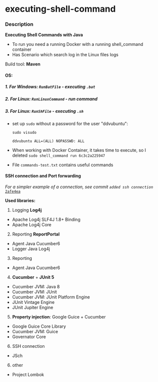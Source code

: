 # executing-shell-command
### Description
**Executing Shell Commands with Java**

- To run you need a running Docker with a running shell_command container
- Has Scenario which search log in the Linux files logs

Build tool: **Maven**

#### OS:
##### 1. For Windows: `RunBatFile` - executing `.bat`

##### 2. For Linux: `RunLinuxCommand` - run command

##### 3. For Linux: `RunShFile` - executing `.sh`
* set up `sudo` without a password for the user "ddvubuntu":
   
   `sudo visudo`
   
   `ddvubuntu ALL=(ALL) NOPASSWD: ALL`

* When working with Docker Container, it takes time to execute, so I deleted `sudo shell_command run 6c3c2a225947`
* File `commands-test.txt` contains useful commands


#### SSH connection and Port forwarding
*For a simpler example of a connection, see commit `added ssh connection`* [`2afe4ea`](https://github.com/dzmitrydan/executing-shell-command/commit/b8340b31d45dc0970e51bab37d271e908dc3b5da)


**Used libraries:**

1. Logging **Log4j**
  * Apache Log4j SLF4J 1.8+ Binding
  * Apache Log4j Core


2. Reporting **ReportPortal**
  * Agent Java Cucumber6
  * Logger Java Log4j


3. Reporting
  * Agent Java Cucumber6


4. **Cucumber** + **JUnit 5**
  * Cucumber JVM: Java 8
  * Cucumber JVM: JUnit
  * Cucumber JVM: JUnit Platform Engine
  * JUnit Vintage Engine
  * JUnit Jupiter Engine


5. **Property injection**: Google Guice + Cucumber
  * Google Guice Core Library
  * Cucumber JVM: Guice
  * Governator Core


6. SSH connection
  * JSch


6. other
  * Project Lombok

